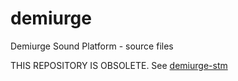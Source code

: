 # demiurge
Demiurge Sound Platform - source files

THIS REPOSITORY IS OBSOLETE. See [demiurge-stm](https://github.com/AwesomeAudioApparatus/demiurge-stm)
